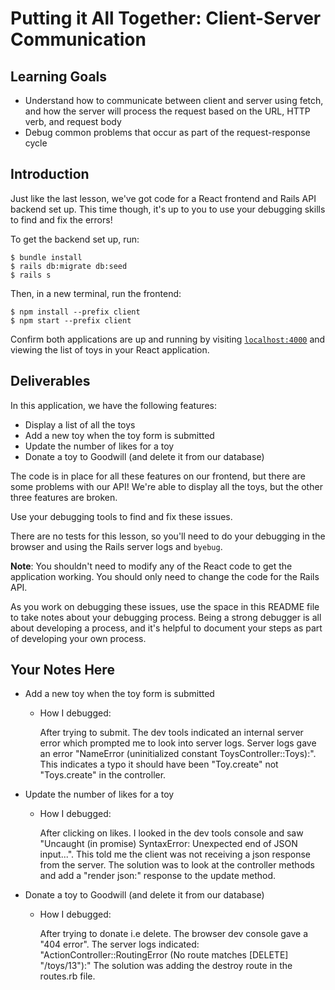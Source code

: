 # Putting it All Together: Client-Server Communication

## Learning Goals

- Understand how to communicate between client and server using fetch, and how
  the server will process the request based on the URL, HTTP verb, and request
  body
- Debug common problems that occur as part of the request-response cycle

## Introduction

Just like the last lesson, we've got code for a React frontend and Rails API
backend set up. This time though, it's up to you to use your debugging skills to
find and fix the errors!

To get the backend set up, run:

```console
$ bundle install
$ rails db:migrate db:seed
$ rails s
```

Then, in a new terminal, run the frontend:

```console
$ npm install --prefix client
$ npm start --prefix client
```

Confirm both applications are up and running by visiting
[`localhost:4000`](http://localhost:4000) and viewing the list of toys in your
React application.

## Deliverables

In this application, we have the following features:

- Display a list of all the toys
- Add a new toy when the toy form is submitted
- Update the number of likes for a toy
- Donate a toy to Goodwill (and delete it from our database)

The code is in place for all these features on our frontend, but there are some
problems with our API! We're able to display all the toys, but the other three
features are broken.

Use your debugging tools to find and fix these issues.

There are no tests for this lesson, so you'll need to do your debugging in the
browser and using the Rails server logs and `byebug`.

**Note**: You shouldn't need to modify any of the React code to get the
application working. You should only need to change the code for the Rails API.

As you work on debugging these issues, use the space in this README file to take
notes about your debugging process. Being a strong debugger is all about
developing a process, and it's helpful to document your steps as part of
developing your own process.

## Your Notes Here

- Add a new toy when the toy form is submitted

  - How I debugged: 

    After trying to submit. The dev tools indicated an internal
    server error which prompted me to look into server logs. Server 
    logs gave an error "NameError (uninitialized constant ToysController::Toys):". 
    This indicates a typo it should have been "Toy.create" not "Toys.create" in the
    controller. 

- Update the number of likes for a toy

  - How I debugged: 

    After clicking on likes. I looked in the dev tools console and
    saw  "Uncaught (in promise) SyntaxError: Unexpected  end of JSON input...". 
    This told me the client was not receiving a json response from the server.
    The solution was to look at the controller methods and add a "render json:"
    response to the update method.

- Donate a toy to Goodwill (and delete it from our database)

  - How I debugged: 

    After trying to donate i.e delete. The browser dev
    console gave a "404 error". The server logs indicated:
    "ActionController::RoutingError (No route matches [DELETE] "/toys/13"):"
    The solution was adding the destroy route in the routes.rb file.

